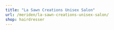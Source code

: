 ```yaml
---
title: "La Sawn Creations Unisex Salon"
url: /meriden/la-sawn-creations-unisex-salon/
shop: hairdresser
---
```

